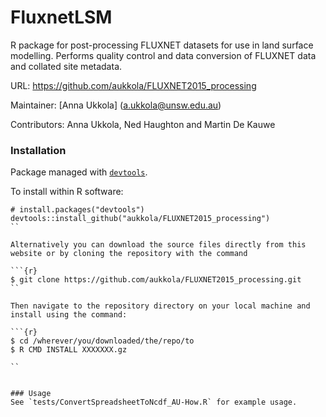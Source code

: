 FluxnetLSM
=================
R package for post-processing FLUXNET datasets for use in land surface modelling. Performs quality control and data conversion of FLUXNET data and collated site metadata.

URL: https://github.com/aukkola/FLUXNET2015_processing

Maintainer: [Anna Ukkola] (<a.ukkola@unsw.edu.au>)

Contributors: Anna Ukkola, Ned Haughton and Martin De Kauwe


### Installation


Package managed with [`devtools`](https://github.com/hadley/devtools).

To install within R software:

```{r}
# install.packages("devtools")
devtools::install_github("aukkola/FLUXNET2015_processing")
``

Alternatively you can download the source files directly from this website or by cloning the repository with the command

```{r}
$ git clone https://github.com/aukkola/FLUXNET2015_processing.git
``

Then navigate to the repository directory on your local machine and install using the command:

```{r}
$ cd /wherever/you/downloaded/the/repo/to
$ R CMD INSTALL XXXXXXX.gz

``


### Usage
See `tests/ConvertSpreadsheetToNcdf_AU-How.R` for example usage.
